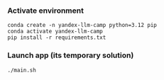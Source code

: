 ### Activate environment
```
conda create -n yandex-llm-camp python=3.12 pip
conda activate yandex-llm-camp
pip install -r requirements.txt
```

### Launch app (its temporary solution)
```
./main.sh
```
